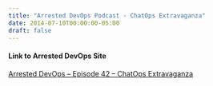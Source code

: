 ```yaml
---
title: "Arrested DevOps Podcast - ChatOps Extravaganza"
date: 2014-07-10T00:00:00-05:00
draft: false
---
```


 #### Link to Arrested DevOps Site ####
<a href="https://www.arresteddevops.com/chatops" target=_blank>Arrested DevOps – Episode 42 – ChatOps Extravaganza</a>

